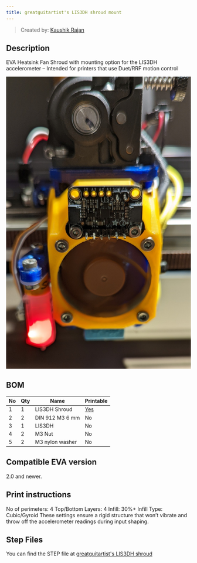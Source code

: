```yaml
---
title: greatguitartist's LIS3DH shroud mount
---
```


> Created by: [Kaushik Rajan](https://github.com/greatguitartist)

## Description
EVA Heatsink Fan Shroud with mounting option for the LIS3DH accelerometer – Intended for printers that use Duet/RRF motion control


![greatguitartist's LIS3DH shroud mount](assets/LIS3DH_Shroud.jpg)


## BOM
| No | Qty | Name                                           | Printable |
| -- | --- | ---------------------------------------------- | --------- |
| 1  | 1   | LIS3DH Shroud                                  | [Yes](stl/LIS3DH_Shroud.STL) |
| 2  | 2   | DIN 912 M3 6 mm                                | No        |
| 3  | 1   | LIS3DH                                         | No        |
| 4  | 2   | M3 Nut                                  		    | No        |
| 5  | 2   | M3 nylon washer                           	  	| No        |


## Compatible EVA version
2.0 and newer.

## Print instructions
No of perimeters: 4 
Top/Bottom Layers: 4 
Infill: 30%+
Infill Type: Cubic/Gyroid
These settings ensure a rigid structure that won’t vibrate and throw off the accelerometer readings during input shaping.

## Step Files
You can find the STEP file at [greatguitartist's LIS3DH shroud](assets/LIS3DH_shroud.STEP)
